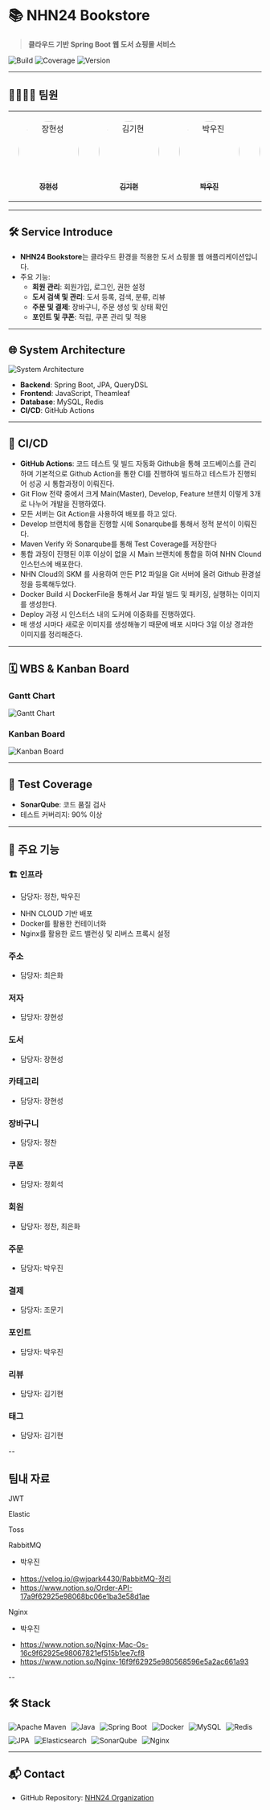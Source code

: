 # 📚 NHN24 Bookstore

> **클라우드 기반 Spring Boot 웹 도서 쇼핑몰 서비스**

![Build](https://img.shields.io/badge/Build-Passing-brightgreen?style=flat-square)
![Coverage](https://img.shields.io/badge/Coverage-80%25-blue?style=flat-square)
![Version](https://img.shields.io/badge/Version-1.0.0-orange?style=flat-square)

---

## 👨‍👩‍👧‍👦 팀원

<table align="center">
    <tr>
        <td align="center" style="padding: 20px;">
            <a href="https://github.com/janghyunsung2">
                <img src="https://github.com/Janghyunsung2.png" width="120px;" style="border-radius: 50%;" alt="장현성"/><br/>
                <sub><b>장현성</b></sub>
            </a>
        </td>
        <td align="center" style="padding: 20px;">
            <a href="https://github.com/WillgoNAVER">
                <img src="https://github.com/WillgoNAVER.png" width="120px;" style="border-radius: 50%;" alt="김기현"/><br/>
                <sub><b>김기현</b></sub>
            </a>
        </td>
        <td align="center" style="padding: 20px;">
            <a href="https://github.com/wjpark4430">
                <img src="https://github.com/wjpark4430.png" width="120px;" style="border-radius: 50%;" alt="박우진"/><br/>
                <sub><b>박우진</b></sub>
            </a>
        </td>
        <td align="center" style="padding: 20px;">
            <a href="https://github.com/lushlife99">
                <img src="https://github.com/lushlife99.png" width="120px;" style="border-radius: 50%;" alt="정찬"/><br/>
                <sub><b>정찬</b></sub>
            </a>
        </td>
        <td align="center" style="padding: 20px;">
            <a href="https://github.com/milkymarky">
                <img src="https://github.com/milkymarky.png" width="120px;" style="border-radius: 50%;" alt="최은화"/><br/>
                <sub><b>최은화</b></sub>
            </a>
        </td>
        <td align="center" style="padding: 20px;">
            <a href="https://github.com/JeongHoeSoek">
                <img src="https://github.com/JeongHoeSoek.png" width="120px;" style="border-radius: 50%;" alt="정회석"/><br/>
                <sub><b>정회석</b></sub>
            </a>
        </td>
        <td align="center" style="padding: 20px;">
            <a href="https://github.com/jmg5642">
                <img src="https://github.com/jmg5642.png" width="120px;" style="border-radius: 50%;" alt="조문기"/><br/>
                <sub><b>조문기</b></sub>
            </a>
        </td>
    </tr>
</table>





---

## 🛠️ Service Introduce

- **NHN24 Bookstore**는 클라우드 환경을 적용한 도서 쇼핑몰 웹 애플리케이션입니다.
- 주요 기능:
  - **회원 관리**: 회원가입, 로그인, 권한 설정
  - **도서 검색 및 관리**: 도서 등록, 검색, 분류, 리뷰
  - **주문 및 결제**: 장바구니, 주문 생성 및 상태 확인
  - **포인트 및 쿠폰**: 적립, 쿠폰 관리 및 적용

---

## 🌐 System Architecture
![System Architecture](https://via.placeholder.com/800x400?text=System+Architecture+Diagram)

- **Backend**: Spring Boot, JPA, QueryDSL
- **Frontend**: JavaScript, Theamleaf
- **Database**: MySQL, Redis
- **CI/CD**: GitHub Actions

---

## 🚀 CI/CD
- **GitHub Actions**: 코드 테스트 및 빌드 자동화
Github을 통해 코드베이스를 관리하며 기본적으로 Github Action을 통한 CI를 진행하여 빌드하고 테스트가 진행되어 성공 시 통합과정이 이뤄진다.
- Git Flow 전략 중에서 크게 Main(Master), Develop, Feature 브랜치 이렇게 3개로 나누어 개발을 진행하였다.
- 모든 서버는 Git Action을 사용하여 배포를 하고 있다.
- Develop 브랜치에 통합을 진행할 시에 Sonarqube를 통해서 정적 분석이 이뤄진다.
- Maven Verify 와 Sonarqube를 통해 Test Coverage를 저장한다
- 통합 과정이 진행된 이후 이상이 없을 시 Main 브랜치에 통합을 하여 NHN Clound 인스턴스에 배포한다.
- NHN Cloud의 SKM 를 사용하여 만든 P12 파일을 Git 서버에 올려 Github 환경설정을 등록해두었다.
- Docker Build 시 DockerFile을 통해서 Jar 파일 빌드 및 패키징, 실행하는 이미지를 생성한다.
- Deploy 과정 시 인스터스 내의 도커에 이중화를 진행하였다.
- 매 생성 시마다 새로운 이미지를 생성해놓기 때문에 배포 시마다 3일 이상 경과한 이미지를 정리해준다.

---

## 🗓️ WBS & Kanban Board
### Gantt Chart
![Gantt Chart](https://via.placeholder.com/800x400?text=Gantt+Chart+Preview)

### Kanban Board
![Kanban Board](https://via.placeholder.com/800x400?text=Kanban+Board+Preview)

---

## 🧪 Test Coverage
- **SonarQube**: 코드 품질 검사
- 테스트 커버리지: 90% 이상

---

## 📖 주요 기능

### 🏗️ 인프라
* 담당자: 정찬, 박우진
- NHN CLOUD 기반 배포
- Docker를 활용한 컨테이너화
- Nginx를 활용한 로드 밸런싱 및 리버스 프록시 설정

### 주소
* 담당자: 최은화

### 저자
* 담당자: 장현성

### 도서
* 담당자: 장현성

### 카테고리
* 담당자: 장현성

### 장바구니
* 담당자: 정찬

### 쿠폰
* 담당자: 정회석

### 회원
* 담당자: 정찬, 최은화

### 주문
* 담당자: 박우진

### 결제
* 담당자: 조문기

### 포인트
* 담당자: 박우진

### 리뷰
* 담당자: 김기현

### 태그
* 담당자: 김기현

--
## 팀내 자료

JWT

Elastic

Toss

RabbitMQ
* 박우진
- https://velog.io/@wjpark4430/RabbitMQ-정리
- https://www.notion.so/Order-API-17a9f62925e98068bc06e1ba3e58d1ae

Nginx
* 박우진
- https://www.notion.so/Nginx-Mac-Os-16c9f62925e98067821ef515b1ee7cf8
- https://www.notion.so/Nginx-16f9f62925e980568596e5a2ac661a93


  
--

## 🛠️ Stack

<div align="center" style="display: flex; flex-wrap: wrap; gap: 10px;">
    <img src="https://img.shields.io/badge/Apache_Maven-C71A36?style=for-the-badge&logo=apache-maven&logoColor=white" alt="Apache Maven">
    <img src="https://img.shields.io/badge/Java-ED8B00?style=for-the-badge&logo=openjdk&logoColor=white" alt="Java">
    <img src="https://img.shields.io/badge/Spring_Boot-6DB33F?style=for-the-badge&logo=springboot&logoColor=white" alt="Spring Boot">
    <img src="https://img.shields.io/badge/Docker-2496ED?style=for-the-badge&logo=docker&logoColor=white" alt="Docker">
    <img src="https://img.shields.io/badge/MySQL-4479A1?style=for-the-badge&logo=mysql&logoColor=white" alt="MySQL">
    <img src="https://img.shields.io/badge/Redis-DC382D?style=for-the-badge&logo=redis&logoColor=white" alt="Redis">
    <img src="https://img.shields.io/badge/JPA-6DB33F?style=for-the-badge&logo=spring&logoColor=white" alt="JPA">
    <img src="https://img.shields.io/badge/Elasticsearch-005571?style=for-the-badge&logo=elasticsearch&logoColor=white" alt="Elasticsearch">
    <img src="https://img.shields.io/badge/SonarQube-4E9BCD?style=for-the-badge&logo=sonarqube&logoColor=white" alt="SonarQube">
    <img src="https://img.shields.io/badge/Nginx-009639?style=for-the-badge&logo=nginx&logoColor=white" alt="Nginx">
</div>

---

## 📬 Contact
- GitHub Repository: [NHN24 Organization](https://github.com/nhn24)

